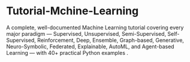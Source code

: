 # Tutorial-Mchine-Learning
A complete, well-documented Machine Learning tutorial covering every major paradigm — Supervised, Unsupervised, Semi-Supervised, Self-Supervised, Reinforcement, Deep, Ensemble, Graph-based, Generative, Neuro-Symbolic, Federated, Explainable, AutoML, and Agent-based Learning — with 40+ practical Python examples .
